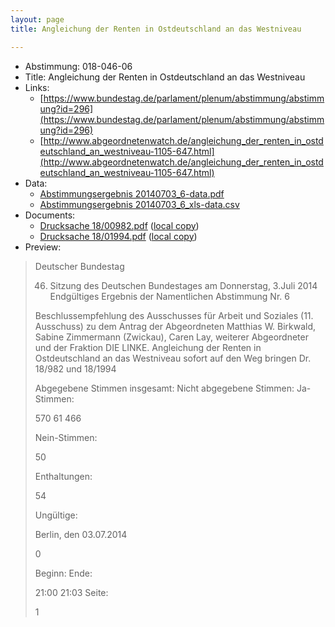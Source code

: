 ```yaml
---
layout: page
title: Angleichung der Renten in Ostdeutschland an das Westniveau

---
```


* Abstimmung: 018-046-06
* Title: Angleichung der Renten in Ostdeutschland an das Westniveau
* Links: 
    * [https://www.bundestag.de/parlament/plenum/abstimmung/abstimmung?id=296](https://www.bundestag.de/parlament/plenum/abstimmung/abstimmung?id=296)
    * [http://www.abgeordnetenwatch.de/angleichung_der_renten_in_ostdeutschland_an_westniveau-1105-647.html](http://www.abgeordnetenwatch.de/angleichung_der_renten_in_ostdeutschland_an_westniveau-1105-647.html)
* Data: 
    * [Abstimmungsergebnis 20140703_6-data.pdf](/res/abstimmungsliste/20140703_6-data.pdf)
    * [Abstimmungsergebnis 20140703_6_xls-data.csv](/res/abstimmungsliste/analyses/20140703_6_xls-data.csv)
* Documents: 
    * [Drucksache 18/00982.pdf](http://dip21.bundestag.de/dip21/btd/18/009/1800982.pdf) ([local copy](/res/abstimmungsdaten/018-046-06/1800982.pdf))
    * [Drucksache 18/01994.pdf](http://dip21.bundestag.de/dip21/btd/18/019/1801994.pdf) ([local copy](/res/abstimmungsdaten/018-046-06/1801994.pdf))
* Preview: 
> Deutscher Bundestag
> 
> 46. Sitzung des Deutschen Bundestages
> am Donnerstag, 3.Juli 2014
> Endgültiges Ergebnis der Namentlichen Abstimmung Nr. 6
> 
> Beschlussempfehlung des Ausschusses für Arbeit und Soziales (11. Ausschuss) zu dem
> Antrag der Abgeordneten Matthias W. Birkwald, Sabine Zimmermann (Zwickau), Caren
> Lay, weiterer Abgeordneter und der Fraktion DIE LINKE.
> Angleichung der Renten in Ostdeutschland an das Westniveau sofort auf den Weg bringen
> Dr. 18/982 und 18/1994
> 
> Abgegebene Stimmen insgesamt:
> Nicht abgegebene Stimmen:
> Ja-Stimmen:
> 
> 570
> 61
> 466
> 
> Nein-Stimmen:
> 
> 50
> 
> Enthaltungen:
> 
> 54
> 
> Ungültige:
> 
> Berlin, den 03.07.2014
> 
> 0
> 
> Beginn:
> Ende:
> 
> 21:00
> 21:03
> Seite:
> 
> 1
> 
> 
